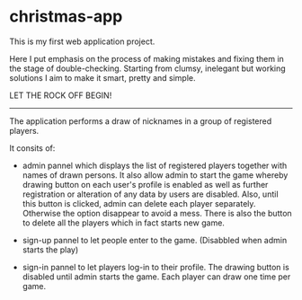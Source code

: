 # christmas-app

This is my first web application project.


Here I put emphasis on the process of making mistakes and fixing them in the stage of double-checking.
Starting from clumsy, inelegant but working solutions I aim to make it smart, pretty and simple. 

LET THE ROCK OFF BEGIN!

-----------------------------------------------------------------------------------
The application performs a draw of nicknames in a group of registered players.

It consits of:
- admin pannel which displays the list of registered players together with names of drawn persons. It also allow
admin to start the game whereby drawing button on each user's profile is enabled as well as further registration or alteration of any data by users are disabled. Also, until this button is clicked, admin can delete each player separately. Otherwise the option disappear to avoid a mess. There is also the button to delete all the players which in fact starts new game.

- sign-up pannel to let people enter to the game. (Disabbled when admin starts the play)
- sign-in pannel to let players log-in to their profile. The drawing button is disabled until
admin starts the game. Each player can draw one time per game.
